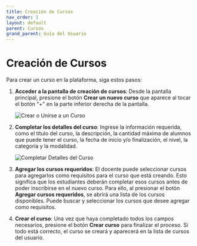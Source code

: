 ```yaml
---
title: Creación de Cursos
nav_order: 1
layout: default
parent: Cursos
grand_parent: Guía del Usuario
---
```


# Creación de Cursos

Para crear un curso en la plataforma, siga estos pasos:

1. **Acceder a la pantalla de creación de cursos**: Desde la pantalla principal, presione el botón **Crear un nuevo curso** que aparece al tocar el botón "+" en la parte inferior derecha de la pantalla.

   ![Crear o Unirse a un Curso]({{site.baseurl}}/assets/user/courses/create_or_join_course.png)

2. **Completar los detalles del curso**: Ingrese la información requerida, como el título del curso, la descripción, la cantidad máxima de alumnos que puede tener el curso, la fecha de inicio y/o finalización, el nivel, la categoría y la modalidad.

   ![Completar Detalles del Curso]({{site.baseurl}}/assets/user/courses/create_course_details.png)

3. **Agregar los cursos requeridos**: El docente puede seleccionar cursos para agregarlos como requisitos para el curso que está creando. Esto significa que los estudiantes deberán completar esos cursos antes de poder inscribirse en el nuevo curso. Para ello, al presionar el botón **Agregar cursos requeridos**, se abrirá una lista de los cursos disponibles. Puede buscar y seleccionar los cursos que desee agregar como requisitos.

4. **Crear el curso**: Una vez que haya completado todos los campos necesarios, presione el botón **Crear curso** para finalizar el proceso. Si todo está correcto, el curso se creará y aparecerá en la lista de cursos del usuario.
